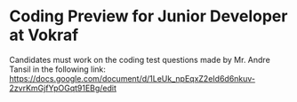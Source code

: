 # Coding Preview for Junior Developer at Vokraf
Candidates must work on the coding test questions made by Mr. Andre Tansil in the following link:
https://docs.google.com/document/d/1LeUk_npEqxZ2eId6d6nkuv-2zvrKmGjfYpOGqt91EBg/edit